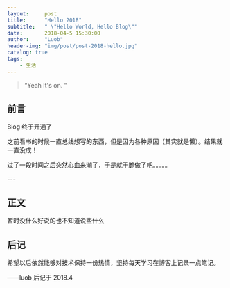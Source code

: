 ```yaml
---
layout:     post
title:      "Hello 2018"
subtitle:   " \"Hello World, Hello Blog\""
date:       2018-04-5 15:30:00
author:     "Luob"
header-img: "img/post/post-2018-hello.jpg"
catalog: true
tags:
    - 生活
---
```


> “Yeah It's on. ”

## 前言

Blog 终于开通了


之前看书的时候一直总线想写的东西，但是因为各种原因（其实就是懒）。结果就一直没成！

过了一段时间之后突然心血来潮了，于是就干脆做了吧。。。。。


<p id = "build"></p>
---

## 正文

暂时没什么好说的也不知道说些什么


## 后记

希望以后依然能够对技术保持一份热情，坚持每天学习在博客上记录一点笔记。

——luob 后记于 2018.4